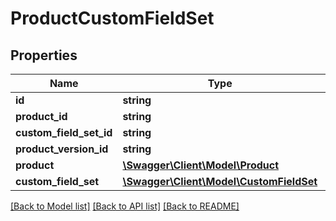 # ProductCustomFieldSet

## Properties
Name | Type | Description | Notes
------------ | ------------- | ------------- | -------------
**id** | **string** |  | [optional] 
**product_id** | **string** |  | 
**custom_field_set_id** | **string** |  | 
**product_version_id** | **string** |  | [optional] 
**product** | [**\Swagger\Client\Model\Product**](Product.md) |  | [optional] 
**custom_field_set** | [**\Swagger\Client\Model\CustomFieldSet**](CustomFieldSet.md) |  | [optional] 

[[Back to Model list]](../../README.md#documentation-for-models) [[Back to API list]](../../README.md#documentation-for-api-endpoints) [[Back to README]](../../README.md)

